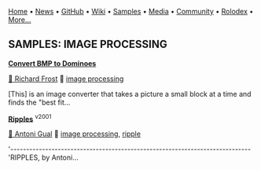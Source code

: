 [Home](https://qb64.com) • [News](../news.md) • [GitHub](../github.md) • [Wiki](../wiki.md) • [Samples](../samples.md) • [Media](../media.md) • [Community](../community.md) • [Rolodex](../rolodex.md) • [More...](../more.md)

## SAMPLES: IMAGE PROCESSING

**[Convert BMP to Dominoes](convert-bmp-to-dominoes/index.md)**

[🐝 Richard Frost](richard-frost.md) 🔗 [image processing](image-processing.md)

[This] is an image converter that takes a picture a small block at a time and finds the "best fit...

**[Ripples](ripples/index.md)** <sup>v2001</sup>

[🐝 Antoni Gual](antoni-gual.md) 🔗 [image processing](image-processing.md), [ripple](ripple.md)

'---------------------------------------------------------------------------- 'RIPPLES, by Antoni...
